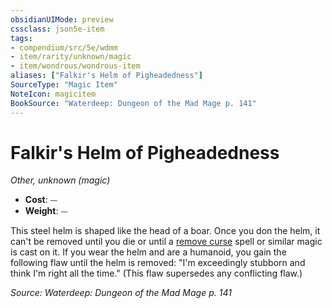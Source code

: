 ```yaml
---
obsidianUIMode: preview
cssclass: json5e-item
tags:
- compendium/src/5e/wdmm
- item/rarity/unknown/magic
- item/wondrous/wondrous-item
aliases: ["Falkir's Helm of Pigheadedness"]
SourceType: "Magic Item"
NoteIcon: magicitem
BookSource: "Waterdeep: Dungeon of the Mad Mage p. 141"
---
```

# Falkir's Helm of Pigheadedness
*Other, unknown (magic)*  

- **Cost**: ⏤
- **Weight**: ⏤

This steel helm is shaped like the head of a boar. Once you don the helm, it can't be removed until you die or until a [remove curse](/2-Mechanics/CLI/spells/remove-curse.md) spell or similar magic is cast on it. If you wear the helm and are a humanoid, you gain the following flaw until the helm is removed: "I'm exceedingly stubborn and think I'm right all the time." (This flaw supersedes any conflicting flaw.)

*Source: Waterdeep: Dungeon of the Mad Mage p. 141*